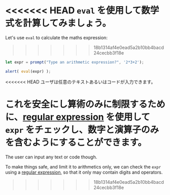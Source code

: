 <<<<<<< HEAD
`eval` を使用して数学式を計算してみましょう。
=======
Let's use `eval` to calculate the maths expression:
>>>>>>> 18b1314af4e0ead5a2b10bb4bacd24cecbb3f18e

```js demo run
let expr = prompt("Type an arithmetic expression?", '2*3+2');

alert( eval(expr) );
```

<<<<<<< HEAD
ユーザは任意のテキストあるいはコードが入力できます。

これを安全にし算術のみに制限するために、[regular expression](info:regular-expressions) を使用して `expr` をチェックし、数字と演算子のみを含むようにすることができます。
=======
The user can input any text or code though.

To make things safe, and limit it to arithmetics only, we can check the `expr` using a [regular expression](info:regular-expressions), so that it only may contain digits and operators.
>>>>>>> 18b1314af4e0ead5a2b10bb4bacd24cecbb3f18e
